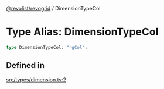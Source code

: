 [@revolist/revogrid](README.md) / DimensionTypeCol

# Type Alias: DimensionTypeCol

```ts
type DimensionTypeCol: "rgCol";
```

## Defined in

[src/types/dimension.ts:2](https://github.com/revolist/revogrid/blob/c9c4fc1791ac452c4c9470419263ce544ebb624f/src/types/dimension.ts#L2)
